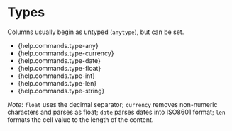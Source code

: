 # Types

Columns usually begin as untyped (`anytype`), but can be set.

- {help.commands.type-any}
- {help.commands.type-currency}
- {help.commands.type-date}
- {help.commands.type-float}
- {help.commands.type-int}
- {help.commands.type-len}
- {help.commands.type-string}

*Note*: `float` uses the decimal separator; `currency` removes non-numeric characters and parses as float; `date` parses dates into ISO8601 format; `len` formats the cell value to the length of the content.